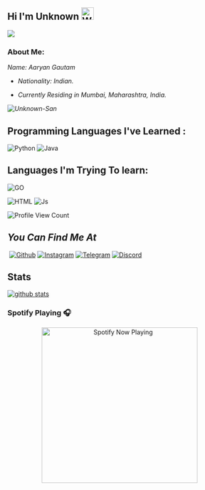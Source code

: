 ## Hi I'm Unknown <img src="https://user-images.githubusercontent.com/1303154/88677602-1635ba80-d120-11ea-84d8-d263ba5fc3c0.gif" width="28px" alt="Whats Up">

![](https://i.imgur.com/VmS6VNz.gif)

### About Me:

<i>
  Name: Aaryan Gautam 
  
  - Nationality: Indian.
  

  - Currently Residing in Mumbai, Maharashtra, India.
  
  ![ Unknown-San ](https://github-readme-stats.vercel.app/api/top-langs/?username=Unknown-San&theme=blue-green)
  

 </i> 
 
 ## Programming Languages I've Learned :

![Python](https://img.shields.io/badge/Python-3776AB?style=for-the-badge&logo=python&logoColor=white)
![Java](https://img.shields.io/badge/Java-000000?style=for-the-badge&logo=java&logoColor=white)

## Languages I'm Trying To learn:

![GO](https://img.shields.io/badge/go-%2300ADD8.svg?style=for-the-badge&logo=go&logoColor=white)

![HTML](https://img.shields.io/badge/HTML5-f34F26?style=for-the-badge&logo=html5&logoColor=white)
![Js](https://img.shields.io/badge/JavaScript-323330?style=for-the-badge&logo=javascript&logoColor=F7DF1E)

![Profile View Count](https://komarev.com/ghpvc/?username=Unknown-San)

## <i>You Can Find Me At</i>
<a href="https://open.spotify.com/user/d6vpy8nwsduj2a9dlkcq4epvt"><img src="https://img.shields.io/badge/Spotify-1ED760?&style=for-the-badge&logo=spotify&logoColor=white" alt="" srcset=""></a>
[![Github](https://img.shields.io/badge/-Github-181717?style=for-the-badge&logo=Github&logoColor=white)](https://github.com/Unknown-San)
[![Instagram](https://img.shields.io/badge/Instagram-E44dsada5F?style=for-the-badge&logo=instagram&logoColor=white)](https://www.instagram.com/x_theanonymous)
[![Telegram](https://img.shields.io/badge/Telegram-2CA5E0?style=for-the-badge&logo=telegram&logoColor=white)](https://t.me/xtheanonymous)
[![Discord](https://img.shields.io/badge/Discord-7289DA?style=for-the-badge&logo=discord&logoColor=white)](https://discordapp.com/users/Unknown_Sama#6133)

## Stats

[![github stats](https://github-readme-stats.vercel.app/api?username=Unknown-san&show_icons=true&theme=radical)](https://github.com/Unknown-san)

### Spotify Playing 🎧

<p align="center">
  <a href="https://open.spotify.com/user/31exqvqqzu7qvai464depjlzixci" target="_blank"><img src="https://now-playing-on-spotify.vercel.app/api/spotify" alt="Spotify Now Playing" width="350"/></a>
</p>


